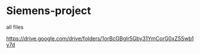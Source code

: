 # Siemens-project
all files

https://drive.google.com/drive/folders/1orBcGBgIr5Gby31YmCorG0xZ5Swb1y7d